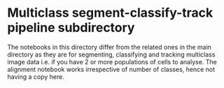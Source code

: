 # Multiclass segment-classify-track pipeline subdirectory

The notebooks in this directory differ from the related ones in the main directory as they are for segmenting, classifying and tracking multiclass image data i.e. if you have 2 or more populations of cells to analyse. The alignment notebook works irrespective of number of classes, hence not having a copy here.
